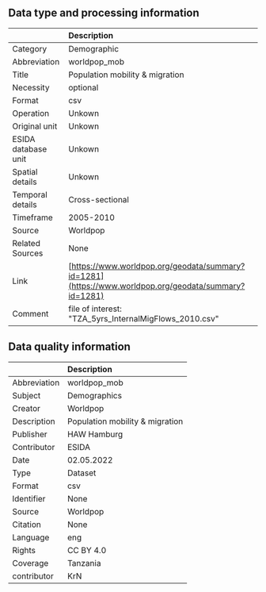 ## Data type and processing information 

|                     | Description                                                                                          |
|:--------------------|:-----------------------------------------------------------------------------------------------------|
| Category            | Demographic                                                                                          |
| Abbreviation        | worldpop_mob                                                                                         |
| Title               | Population mobility & migration                                                                      |
| Necessity           | optional                                                                                             |
| Format              | csv                                                                                                  |
| Operation           | Unkown                                                                                               |
| Original unit       | Unkown                                                                                               |
| ESIDA database unit | Unkown                                                                                               |
| Spatial details     | Unkown                                                                                               |
| Temporal details    | Cross-sectional                                                                                      |
| Timeframe           | 2005-2010                                                                                            |
| Source              | Worldpop                                                                                             |
| Related Sources     | None                                                                                                 |
| Link                | [https://www.worldpop.org/geodata/summary?id=1281](https://www.worldpop.org/geodata/summary?id=1281) |
| Comment             | file of interest: "TZA_5yrs_InternalMigFlows_2010.csv"                                               |

## Data quality information 

|              | Description                     |
|:-------------|:--------------------------------|
| Abbreviation | worldpop_mob                    |
| Subject      | Demographics                    |
| Creator      | Worldpop                        |
| Description  | Population mobility & migration |
| Publisher    | HAW Hamburg                     |
| Contributor  | ESIDA                           |
| Date         | 02.05.2022                      |
| Type         | Dataset                         |
| Format       | csv                             |
| Identifier   | None                            |
| Source       | Worldpop                        |
| Citation     | None                            |
| Language     | eng                             |
| Rights       | CC BY 4.0                       |
| Coverage     | Tanzania                        |
| contributor  | KrN                             |